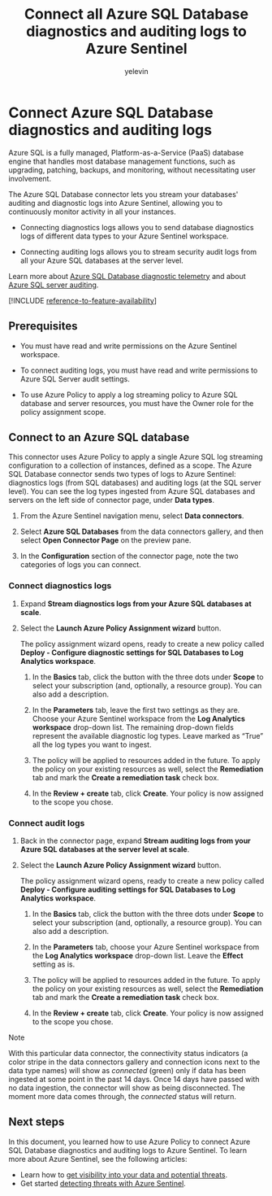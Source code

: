 ﻿---
title: Connect all Azure SQL Database diagnostics and auditing logs to Azure Sentinel
description: Learn how to use Azure Policy to enforce the connection of Azure SQL Database diagnostics logs and security auditing logs to Azure Sentinel.
author: yelevin
manager: rkarlin
ms.service: azure-sentinel
ms.subservice: azure-sentinel
ms.topic: how-to
ms.date: 04/21/2021
ms.author: yelevin
---
# Connect Azure SQL Database diagnostics and auditing logs

Azure SQL is a fully managed, Platform-as-a-Service (PaaS) database engine that handles most database management functions, such as upgrading, patching, backups, and monitoring, without necessitating user involvement. 

The Azure SQL Database connector lets you stream your databases' auditing and diagnostic logs into Azure Sentinel, allowing you to continuously monitor activity in all your instances.

- Connecting diagnostics logs allows you to send database diagnostics logs of different data types to your Azure Sentinel workspace.

- Connecting auditing logs allows you to stream security audit logs from all your Azure SQL databases at the server level.

Learn more about [Azure SQL Database diagnostic telemetry](../azure-sql/database/metrics-diagnostic-telemetry-logging-streaming-export-configure.md) and about [Azure SQL server auditing](../azure-sql/database/auditing-overview.md).

[!INCLUDE [reference-to-feature-availability](includes/reference-to-feature-availability.md)]


## Prerequisites

- You must have read and write permissions on the Azure Sentinel workspace.

- To connect auditing logs, you must have read and write permissions to Azure SQL Server audit settings.

- To use Azure Policy to apply a log streaming policy to Azure SQL database and server resources, you must have the Owner role for the policy assignment scope.

## Connect to an Azure SQL database

This connector uses Azure Policy to apply a single Azure SQL log streaming configuration to a collection of instances, defined as a scope. The Azure SQL Database connector sends two types of logs to Azure Sentinel: diagnostics logs (from SQL databases) and auditing logs (at the SQL server level). You can see the log types ingested from Azure SQL databases and servers on the left side of connector page, under **Data types**.

1. From the Azure Sentinel navigation menu, select **Data connectors**.

1. Select **Azure SQL Databases** from the data connectors gallery, and then select **Open Connector Page**  on the preview pane.

1. In the **Configuration** section of the connector page, note the two categories of logs you can connect.

### Connect diagnostics logs

1. Expand **Stream diagnostics logs from your Azure SQL databases at scale**.

1. Select the **Launch Azure Policy Assignment wizard** button.

    The policy assignment wizard opens, ready to create a new policy called **Deploy - Configure diagnostic settings for SQL Databases to Log Analytics workspace**.

    1. In the **Basics** tab, click the button with the three dots under **Scope** to select your subscription (and, optionally, a resource group). You can also add a description.

    1. In the **Parameters** tab, leave the first two settings as they are. Choose your Azure Sentinel workspace from the **Log Analytics workspace** drop-down list. The remaining drop-down fields represent the available diagnostic log types. Leave marked as “True” all the log types you want to ingest.

    1. The policy will be applied to resources added in the future. To apply the policy on your existing resources as well, select the **Remediation** tab and mark the **Create a remediation task** check box.

    1. In the **Review + create** tab, click **Create**. Your policy is now assigned to the scope you chose.

### Connect audit logs

1. Back in the connector page, expand **Stream auditing logs from your Azure SQL databases at the server level at scale**.

1. Select the **Launch Azure Policy Assignment wizard** button.

    The policy assignment wizard opens, ready to create a new policy called **Deploy - Configure auditing settings for SQL Databases to Log Analytics workspace**.

    1. In the **Basics** tab, click the button with the three dots under **Scope** to select your subscription (and, optionally, a resource group). You can also add a description.

    1. In the **Parameters** tab, choose your Azure Sentinel workspace from the **Log Analytics workspace** drop-down list. Leave the **Effect** setting as is.

    1. The policy will be applied to resources added in the future. To apply the policy on your existing resources as well, select the **Remediation** tab and mark the **Create a remediation task** check box.

    1. In the **Review + create** tab, click **Create**. Your policy is now assigned to the scope you chose.

> [!NOTE]
>
> With this particular data connector, the connectivity status indicators (a color stripe in the data connectors gallery and connection icons next to the data type names) will show as *connected* (green) only if data has been ingested at some point in the past 14 days. Once 14 days have passed with no data ingestion, the connector will show as being disconnected. The moment more data comes through, the *connected* status will return.

## Next steps

In this document, you learned how to use Azure Policy to connect Azure SQL Database diagnostics and auditing logs to Azure Sentinel. To learn more about Azure Sentinel, see the following articles:

- Learn how to [get visibility into your data and potential threats](quickstart-get-visibility.md).
- Get started [detecting threats with Azure Sentinel](tutorial-detect-threats-built-in.md).

